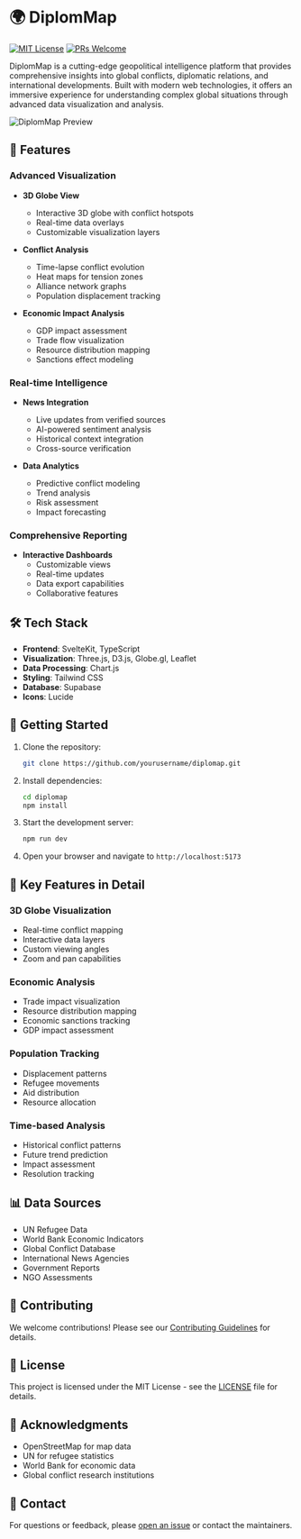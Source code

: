 # 🌍 DiplomMap

[![MIT License](https://img.shields.io/badge/License-MIT-blue.svg)](LICENSE)
[![PRs Welcome](https://img.shields.io/badge/PRs-welcome-brightgreen.svg)](CONTRIBUTING.md)

DiplomMap is a cutting-edge geopolitical intelligence platform that provides comprehensive insights into global conflicts, diplomatic relations, and international developments. Built with modern web technologies, it offers an immersive experience for understanding complex global situations through advanced data visualization and analysis.

![DiplomMap Preview](https://images.unsplash.com/photo-1451187580459-43490279c0fa?auto=format&fit=crop&q=80&w=1200)

## 🚀 Features

### Advanced Visualization
- **3D Globe View**
  - Interactive 3D globe with conflict hotspots
  - Real-time data overlays
  - Customizable visualization layers

- **Conflict Analysis**
  - Time-lapse conflict evolution
  - Heat maps for tension zones
  - Alliance network graphs
  - Population displacement tracking

- **Economic Impact Analysis**
  - GDP impact assessment
  - Trade flow visualization
  - Resource distribution mapping
  - Sanctions effect modeling

### Real-time Intelligence
- **News Integration**
  - Live updates from verified sources
  - AI-powered sentiment analysis
  - Historical context integration
  - Cross-source verification

- **Data Analytics**
  - Predictive conflict modeling
  - Trend analysis
  - Risk assessment
  - Impact forecasting

### Comprehensive Reporting
- **Interactive Dashboards**
  - Customizable views
  - Real-time updates
  - Data export capabilities
  - Collaborative features

## 🛠️ Tech Stack

- **Frontend**: SvelteKit, TypeScript
- **Visualization**: Three.js, D3.js, Globe.gl, Leaflet
- **Data Processing**: Chart.js
- **Styling**: Tailwind CSS
- **Database**: Supabase
- **Icons**: Lucide

## 🚀 Getting Started

1. Clone the repository:
   ```bash
   git clone https://github.com/yourusername/diplomap.git
   ```

2. Install dependencies:
   ```bash
   cd diplomap
   npm install
   ```

3. Start the development server:
   ```bash
   npm run dev
   ```

4. Open your browser and navigate to `http://localhost:5173`

## 🌟 Key Features in Detail

### 3D Globe Visualization
- Real-time conflict mapping
- Interactive data layers
- Custom viewing angles
- Zoom and pan capabilities

### Economic Analysis
- Trade impact visualization
- Resource distribution mapping
- Economic sanctions tracking
- GDP impact assessment

### Population Tracking
- Displacement patterns
- Refugee movements
- Aid distribution
- Resource allocation

### Time-based Analysis
- Historical conflict patterns
- Future trend prediction
- Impact assessment
- Resolution tracking

## 📊 Data Sources

- UN Refugee Data
- World Bank Economic Indicators
- Global Conflict Database
- International News Agencies
- Government Reports
- NGO Assessments

## 🤝 Contributing

We welcome contributions! Please see our [Contributing Guidelines](CONTRIBUTING.md) for details.

## 📝 License

This project is licensed under the MIT License - see the [LICENSE](LICENSE) file for details.

## 🌟 Acknowledgments

- OpenStreetMap for map data
- UN for refugee statistics
- World Bank for economic data
- Global conflict research institutions

## 📧 Contact

For questions or feedback, please [open an issue](https://github.com/yourusername/diplomap/issues) or contact the maintainers.